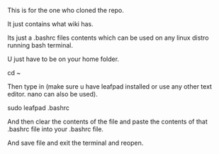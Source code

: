 This is for the one who cloned the repo. 

It just contains what wiki has.

Its just a .bashrc files contents which can be used on any linux distro running bash terminal.

U just have to be on your home folder.

cd ~

Then type in (make sure u have leafpad installed or use any other text editor. nano can also be used).

sudo leafpad .bashrc

And then clear the contents of the file and paste the contents of that .bashrc file into your .bashrc file.

And save file and exit the terminal and reopen.
